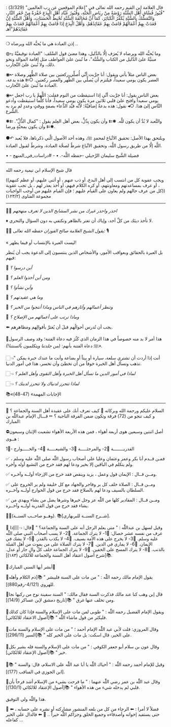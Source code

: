 قال العلامة ابن القيم رحمه الله تعالى في "إعلام الموقعين عن رب العالمين" (3/329) : "قُبُورُ فُسَّاقِ أَهْلِ السُّنَّةِ رَوْضَةٌ مِنْ رِيَاضِ الْجَنَّةِ، وَقُبُورُ عُبَّادِ أَهْلِ الْبِدَعِ حُفْرَةٌ مِنْ حُفَرِ النَّارِ، وَالتَّمَسُّكُ بِالسُّنَّةِ يُكَفِّرُ الْكَبَائِرَ، كَمَا أَنَّ مُخَالَفَةَ السُّنَّةِ تُحْبِطُ الْحَسَنَاتِ، وَأَهْلُ السُّنَّةِ إنْ قَعَدَتْ بِهِمْ أَعْمَالُهُمْ قَامَتْ بِهِمْ عَقَائِدُهُمْ، وَأَهْلُ الْبِدَعِ إذَا قَامَتْ بِهِمْ أَعْمَالُهُمْ قَعَدَتْ بِهِمْ عَقَائِدُهُمْ"اهـ




---
❍ إذن العبادة هي ما يُحبُّه الله ويرضاه ..

◍⥃ وما يُحبُّه الله ويرضاه لا يُعرَف إلَّا بالدَّليل، وهذا معنىٰ قول السَّلف: "العبادة توقيفيَّةٌ مبنيَّةٌ علىٰ الدَّليل من الكتاب والسُّنَّة"، ما تُبنىٰ علىٰ العواطف مثل إقامة الموالد ونحو ذلك، ولا تُبنىٰ علىٰ التَّجارب.

◉↜ بعض الناس مثلاً يأتي ويقول: أنا جرَّبت أنِّي أُصلِّي ركعتين بين صلاة الظُّهر وصلاة العصر يكون يومي سعيداً، فيلتزم أن يُصلِّي بين الظُّهر والعصر ركعتين.
○⇇ هذه بدعة، العبادة ما تُبنىٰ علىٰ التَّجارب.

◉↜ بعض الناس يقول: أنا جرَّبت أنِّي إذا استيقظت من النوم فقلت: اللَّهمَّ يا رب اجعل يومي سعيداً وافتح علىٰ قلبي ثلاثين مرة يكون يومي سعيداً، فأنا كلَّما استيقظت وأدعو النَّاس إلىٰ هذا.
○◂ نقول: هذه بدعةٌ إضافيَّةٌ؛ لأنَّه قيَّد الدُّعاء بصفةٍ ووقتٍ وعددٍ لم يرد به الشَّرع.

✺⇇ والتَّعبد لا بُدَّ أن يكون للَّه.
✺⇇ وأن يكون بِذُلٍّ، بعض أهل العِلم يقول : "كمال الذُّلِّ".
✺⇇ وأن يكون بمحبَّةٍ ورضا.

●↶ ويلتحق بهذا الأصل: تحقيق الاتِّباع لمحمدٍ ﷺ، وهذه أحد الأصول الَّتي ذكرناها، فلا يُعبد اللَّه إلَّا من طريق رسول اللَّه، وتحقيق الاتِّباع شرطٌ لصحَّة العبادة، وشرطٌ لقبول العبادة.

• - فضيلة الشَّيخ سليمان الرَّحيلي -حفظه اللَّه-.
• - #دراسات_في_المنهج


---
قال شيخ الإسلام ابن تيمية رحمه الله

((ويجب عقوبة كل من انتسب إلى أهل البدع، أو ذب عنهم ، أو أثنى عليهم، أو عظم كتبهم ، أو عرف بمساعدتهم ومعاونتهم، أو كره الكلام فيهم، أو أخذ يعذر لهم ، بل تجب عقوبة كل من عرف حالهم ولم يعاون على القيام عليهم ؛ فإن القيام عليهم من أوجب الواجبات)) مجموعة الفتاوى (١٢٣/٢) 

---
🚨🚫 *احذر واحذر غيرك من نشر المشايخ الذين ﻻ تعرف منهجهم* 

♦️ لا تأخذ دينَك من كلِّ أحد،
وإياك أن تغتر بالظاهر وتكتفي به دون السؤال والتحري. 

✍🏻 *يقول الشيخ العلامة صالح الفوزان حفظه الله تعالى:* 🎙

« ليست العبرة بالإنتساب أو فيما يظهر!

بل العبرة بالحقائق وبعواقب الأمور، والأشخاص الذين ينتسبون إلى الدعوة يجب أن يُنظر فيهم:

🔹 *أين درسوا ؟* 

🔹 *ومن أين أخذوا العلم ؟* 

🔹 *وأين نشأوا ؟* 

🔹 *وما هي عقيدتهم ؟* 

🔹 *وتنظر أعمالهم وآثارهم في الناس وماذا أنتجوا من الخير ؟* 

🔹 *وماذا ترتب على أعمالهم من الإصلاح ؟* 

⬅️ يجب أن تُدرس أحوالُهم قبلَ أن يُغترَّ بأقوالِهم ومظاهرِهم.

📌هذا أمر لا بد منه خصوصاً في هذا الزمان الذي كَثُرَ فيه دعاة الفتنة؛ 
وقد وصف الرسول ﷺ دعاة الفتنة بأنهم:
 *(من جلدتنا ويتكلمون بألسنتنا!)».* 

👈🏻" أنت إذا أردت أن تشتري سلعة، سيارة أو بيتاً أو بضاعة وأنت ما عندك خبرة يمكن تذهب وتسأل أهل الخبرة خوفاً من أن تخطئ وأن تخسر،
هذا في أمور الدنيا.

👈🏻 *لماذا في أمور الدين ما تسأل أهل الخبرة وأهل التقوى وأهل العلم ؟* 

👈🏻 *لماذا تتحرز لدنياك ولا تتحرز لدينك ؟* 

📚«الإجابات المهمة» (47-48) 


---
السلام عليكم ورحمة الله وبركاته 
🔴 كيف تعرف أنك على عقيدة أهل السنة والجماعة ؟
🔴 و كيف تنجو من (72) فرقة وتكون ضمن الفرقة الناجية ؟
✏ قـــال اﻹمام عبداللّٰه بن المبارك:

⛔أصل اثنتين وسبعين هوى أربعة أهواء ، فمن هذه اﻷربعة الأهواء تشعبت الإثنان وسبعون هــوى :

1⃣- القدريــــــــة
2⃣- والمرجئـــــة
3⃣- والشيعـــــة
4⃣- والخـــــوارج

✅ فمـن قــدم أبا بكر وعمر وعثمان وعليا على أصحاب رسول اللّٰه صلى اللّٰه عليه وسلم ، ولم يتكلم في الباقين إلا بخير ودعا لهم فقد خرج من التشيع أوله وآخره.

✅ ومــن قــال : اﻹيمان قول وعمل ، يزيد وينقص فقد خرج من اﻹرجاء أولــه وآخـره.

✅ ومــن قــال : الصلاة خلف كل بر وفاجر والجهاد مع كل خليفة ولم ير الخروج على السلطان بالسيف ودعا لهم بالصلاح فقد خرج من قول الخوارج أولــه وآخــره.

✅ ومــن قــال : المقادير كلها من اللّٰه عز وجل خيرها وشرها يضل من يشاء ويهدي من يشاء فقد خرج من قول القدرية أولــه وآخــره.

☝🏼(وهــو صاحــب السنــة).
📚[شــرح السنــة للبربهاري].

🔺 وقيل لسهل بن عبداللّٰه :
" متى يعلم الرجل أنه على السنة والجماعة؟ "
📜قال:
👈🏽إذا عرف من نفسه عشر خصال:
1⃣- لا يترك الجماعة.
2⃣- لا يسب أصحاب النبي صلى اللّٰه عليه وسلم.
3⃣- لا يخرج على هذه الأمة بسيف.
4⃣- لا يكذب بالقدر.
5⃣- لا يشك في الإيمان.
6⃣- لا يماري في الدين.
7⃣- لا يترك الصلاة على من يموت من أهل القبلة بالذنب.
8⃣- لا يترك المسح على الخفين.
9⃣- لا يترك الجماعة خلف كلّ والٍ جار أو عدل.
📚[شرح أصول اعتقاد أهل السنة والجماعة للالكائي (١٨٣)].

💎أبشر أيها السني المبارك💎

📜يقول اﻹمام مالك رحمه اللّٰه :
" من مات على السنة فليبشر "
📚[ذم الكلام وأهله للهروي (4/121-رقم880)].

📜قال إبن وهب كنا عند مالك فذكرت السنة فقال مالك:
" السنة سفينة نوح من ركبها نجا ومن تخلف عنها غرق "
📚[تاريخ دمشق لإبن عساكر (14/9)].

📜ويقول الإمام الفضيل رحمه اللّٰه :
" طوبى لمن مات على الإسلام والسنة فإذا كان كذلك فليكثر من قول ماشاء اللّٰه "
📚[أصول الاعتقاد للالكائي].

📜وقال المروزي: قلت لأبي عبد اللّٰه الإمام أحمد ؛
" من مات على الإسلام والسنة مات على الخير، قال اسكت: بل مات على الخير كله "
📚[السير (296/11)].

📜وقال عون بن سلام أبو جعفر الكوفي :
" من مات على الإسلام والسنة فله بشير بكل خير "
📚[أصول الإعتقاد للالكائي].

📜وقيل للإمام أحمد رحمه اللّٰه :
" أحياك اللّٰه يا أبا عبد اللّٰه على الاسلام، قال: والسنة "
📚[ابن الجوزي في المناقب (177)].

📜وقال عبد اللّٰه بن عمر رضي اللّٰه عنهما :
" ما فرحت بشيء من الإسلام أشد فرحاً بأن قلبي لم يدخله شيء من هذه الأهواء "
📚[أصول الإعتقاد للالكائي (130/1)].

هذا واللّٰه ولي التوفيق.

🔻 فضلاً لا أمرا :
⬅ الرجاء من كل من بلغه المنشور مشاركته أو نشره على حسابه ،
⬅ حتى يستفيد إخوانه وأصدقاءه وجميع الخلق وجزاكم اللّٰه خيراً .. 🤲
⬅ فالدال على الخير كفاعله ...